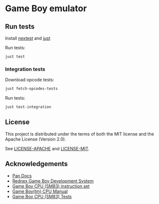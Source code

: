 # Game Boy emulator

## Run tests

Install [nextest](https://nexte.st/) and [just](https://github.com/casey/just)

Run tests:

```bash
just test
```

### Integration tests

Download opcode tests:

```bash
just fetch-opcodes-tests
```

Run tests:

```bash
just test-integration
```


## License

This project is distributed under the terms of both the MIT license and the
Apache License (Version 2.0).

See [LICENSE-APACHE](LICENSE-APACHE) and [LICENSE-MIT](LICENSE-MIT).

## Acknowledgements

- [Pan Docs](https://gbdev.io/pandocs)
- [Rednex Game Boy Development System](https://rgbds.gbdev.io/docs/v0.7.0)
- [Game Boy CPU (SM83) instruction set](https://gbdev.io/gb-opcodes/optables/)
- [Game Boy(tm) CPU Manual](http://marc.rawer.de/Gameboy/Docs/GBCPUman.pdf)
- [Game Boy CPU (SM83) Tests](https://github.com/adtennant/GameboyCPUTests)
